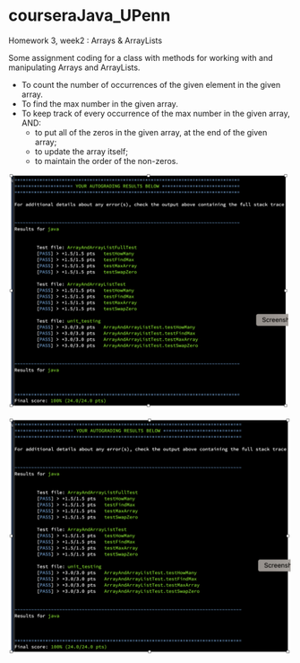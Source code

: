 # courseraJava_UPenn
Homework 3, week2 : Arrays &amp; ArrayLists

Some assignment coding for a class with methods for working with and manipulating Arrays and ArrayLists. 
* To count the number of occurrences of the given element in the given array.
* To find the max number in the given array.
* To keep track of every occurrence of the max number in the given array, AND:
   * to put all of the zeros in the given array, at the end of the given array;
   * to update the array itself;
   * to maintain the order of the non-zeros.

<img width="500" alt="DNSMasq-Deny-Allow" src="docs/Obrazek.png">

![Obraz](docs/Obrazek.png)

